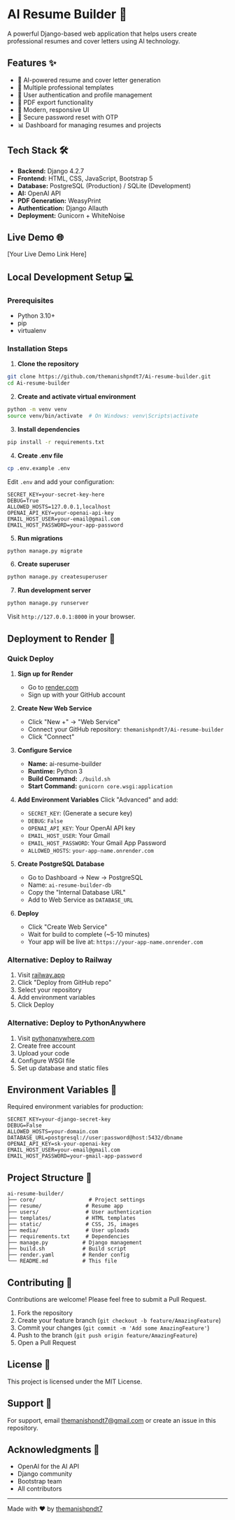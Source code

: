 # AI Resume Builder 🚀

A powerful Django-based web application that helps users create professional resumes and cover letters using AI technology.

## Features ✨

- 🤖 AI-powered resume and cover letter generation
- 📝 Multiple professional templates
- 👤 User authentication and profile management
- 📄 PDF export functionality
- 🎨 Modern, responsive UI
- 🔐 Secure password reset with OTP
- 📊 Dashboard for managing resumes and projects

## Tech Stack 🛠️

- **Backend:** Django 4.2.7
- **Frontend:** HTML, CSS, JavaScript, Bootstrap 5
- **Database:** PostgreSQL (Production) / SQLite (Development)
- **AI:** OpenAI API
- **PDF Generation:** WeasyPrint
- **Authentication:** Django Allauth
- **Deployment:** Gunicorn + WhiteNoise

## Live Demo 🌐

[Your Live Demo Link Here]

## Local Development Setup 💻

### Prerequisites

- Python 3.10+
- pip
- virtualenv

### Installation Steps

1. **Clone the repository**
```bash
git clone https://github.com/themanishpndt7/Ai-resume-builder.git
cd Ai-resume-builder
```

2. **Create and activate virtual environment**
```bash
python -m venv venv
source venv/bin/activate  # On Windows: venv\Scripts\activate
```

3. **Install dependencies**
```bash
pip install -r requirements.txt
```

4. **Create .env file**
```bash
cp .env.example .env
```

Edit `.env` and add your configuration:
```env
SECRET_KEY=your-secret-key-here
DEBUG=True
ALLOWED_HOSTS=127.0.0.1,localhost
OPENAI_API_KEY=your-openai-api-key
EMAIL_HOST_USER=your-email@gmail.com
EMAIL_HOST_PASSWORD=your-app-password
```

5. **Run migrations**
```bash
python manage.py migrate
```

6. **Create superuser**
```bash
python manage.py createsuperuser
```

7. **Run development server**
```bash
python manage.py runserver
```

Visit `http://127.0.0.1:8000` in your browser.

## Deployment to Render 🚀

### Quick Deploy

1. **Sign up for Render**
   - Go to [render.com](https://render.com)
   - Sign up with your GitHub account

2. **Create New Web Service**
   - Click "New +" → "Web Service"
   - Connect your GitHub repository: `themanishpndt7/Ai-resume-builder`
   - Click "Connect"

3. **Configure Service**
   - **Name:** ai-resume-builder
   - **Runtime:** Python 3
   - **Build Command:** `./build.sh`
   - **Start Command:** `gunicorn core.wsgi:application`

4. **Add Environment Variables**
   Click "Advanced" and add:
   - `SECRET_KEY`: (Generate a secure key)
   - `DEBUG`: `False`
   - `OPENAI_API_KEY`: Your OpenAI API key
   - `EMAIL_HOST_USER`: Your Gmail
   - `EMAIL_HOST_PASSWORD`: Your Gmail App Password
   - `ALLOWED_HOSTS`: `your-app-name.onrender.com`

5. **Create PostgreSQL Database**
   - Go to Dashboard → New → PostgreSQL
   - Name: `ai-resume-builder-db`
   - Copy the "Internal Database URL"
   - Add to Web Service as `DATABASE_URL`

6. **Deploy**
   - Click "Create Web Service"
   - Wait for build to complete (~5-10 minutes)
   - Your app will be live at: `https://your-app-name.onrender.com`

### Alternative: Deploy to Railway

1. Visit [railway.app](https://railway.app)
2. Click "Deploy from GitHub repo"
3. Select your repository
4. Add environment variables
5. Click Deploy

### Alternative: Deploy to PythonAnywhere

1. Visit [pythonanywhere.com](https://www.pythonanywhere.com)
2. Create free account
3. Upload your code
4. Configure WSGI file
5. Set up database and static files

## Environment Variables 🔐

Required environment variables for production:

```env
SECRET_KEY=your-django-secret-key
DEBUG=False
ALLOWED_HOSTS=your-domain.com
DATABASE_URL=postgresql://user:password@host:5432/dbname
OPENAI_API_KEY=sk-your-openai-key
EMAIL_HOST_USER=your-email@gmail.com
EMAIL_HOST_PASSWORD=your-gmail-app-password
```

## Project Structure 📁

```
ai-resume-builder/
├── core/                 # Project settings
├── resume/              # Resume app
├── users/               # User authentication
├── templates/           # HTML templates
├── static/              # CSS, JS, images
├── media/               # User uploads
├── requirements.txt     # Dependencies
├── manage.py           # Django management
├── build.sh            # Build script
├── render.yaml         # Render config
└── README.md           # This file
```

## Contributing 🤝

Contributions are welcome! Please feel free to submit a Pull Request.

1. Fork the repository
2. Create your feature branch (`git checkout -b feature/AmazingFeature`)
3. Commit your changes (`git commit -m 'Add some AmazingFeature'`)
4. Push to the branch (`git push origin feature/AmazingFeature`)
5. Open a Pull Request

## License 📄

This project is licensed under the MIT License.

## Support 💬

For support, email themanishpndt7@gmail.com or create an issue in this repository.

## Acknowledgments 🙏

- OpenAI for the AI API
- Django community
- Bootstrap team
- All contributors

---

Made with ❤️ by [themanishpndt7](https://github.com/themanishpndt7)
